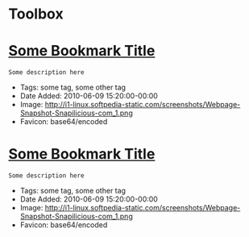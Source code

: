 Toolbox
=======




[Some Bookmark Title](http://google.com)
===================
```
Some description here
```
* Tags: some tag, some other tag
* Date Added: 2010-06-09 15:20:00-00:00
* Image: http://i1-linux.softpedia-static.com/screenshots/Webpage-Snapshot-Snapilicious-com_1.png
* Favicon: base64/encoded


[Some Bookmark Title](http://google.com)
===================
```
Some description here
```
* Tags: some tag, some other tag
* Date Added: 2010-06-09 15:20:00-00:00
* Image: http://i1-linux.softpedia-static.com/screenshots/Webpage-Snapshot-Snapilicious-com_1.png
* Favicon: base64/encoded
